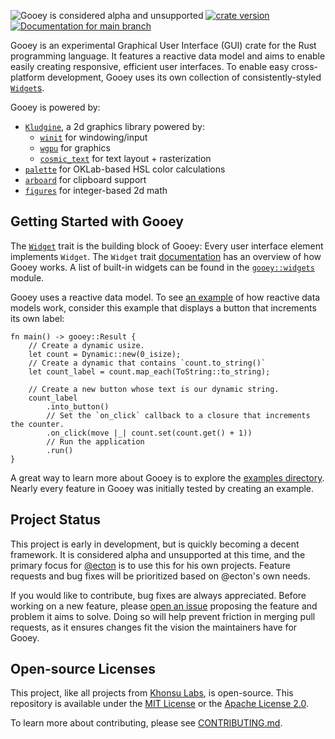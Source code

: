 ![Gooey is considered alpha and unsupported](https://img.shields.io/badge/status-alpha-orange)
[![crate version](https://img.shields.io/crates/v/gooey.svg)](https://crates.io/crates/gooey)
[![Documentation for `main` branch](https://img.shields.io/badge/docs-main-informational)](https://gooey.rs/main/docs/gooey/)

Gooey is an experimental Graphical User Interface (GUI) crate for the Rust
programming language. It features a reactive data model and aims to enable
easily creating responsive, efficient user interfaces. To enable easy
cross-platform development, Gooey uses its own collection of consistently-styled
[`Widget`s][widget].

Gooey is powered by:

- [`Kludgine`][kludgine], a 2d graphics library powered by:
  - [`winit`][winit] for windowing/input
  - [`wgpu`][wgpu] for graphics
  - [`cosmic_text`][cosmic_text] for text layout + rasterization
- [`palette`][palette] for OKLab-based HSL color calculations
- [`arboard`][arboard] for clipboard support
- [`figures`][figures] for integer-based 2d math

## Getting Started with Gooey

The [`Widget`][widget] trait is the building block of Gooey: Every user
interface element implements `Widget`. The `Widget` trait
[documentation][widget] has an overview of how Gooey works. A list of built-in
widgets can be found in the [`gooey::widgets`][widgets] module.

Gooey uses a reactive data model. To see [an example][button-example] of how
reactive data models work, consider this example that displays a button that
increments its own label:

```rust,ignore
fn main() -> gooey::Result {
    // Create a dynamic usize.
    let count = Dynamic::new(0_isize);
    // Create a dynamic that contains `count.to_string()`
    let count_label = count.map_each(ToString::to_string);

    // Create a new button whose text is our dynamic string.
    count_label
        .into_button()
        // Set the `on_click` callback to a closure that increments the counter.
        .on_click(move |_| count.set(count.get() + 1))
        // Run the application
        .run()
}
```

A great way to learn more about Gooey is to explore the [examples
directory][examples]. Nearly every feature in Gooey was initially tested by
creating an example.

## Project Status

This project is early in development, but is quickly becoming a decent
framework. It is considered alpha and unsupported at this time, and the primary
focus for [@ecton][ecton] is to use this for his own projects. Feature requests
and bug fixes will be prioritized based on @ecton's own needs.

If you would like to contribute, bug fixes are always appreciated. Before
working on a new feature, please [open an issue][issues] proposing the feature
and problem it aims to solve. Doing so will help prevent friction in merging
pull requests, as it ensures changes fit the vision the maintainers have for
Gooey.

[widget]: crate::widget::Widget
[widgets]: mod@crate::widgets
[button-example]: https://github.com/khonsulabs/gooey/tree/main/examples/basic-button.rs
[examples]: https://github.com/khonsulabs/gooey/tree/main/examples/
[kludgine]: https://github.com/khonsulabs/kludgine
[figures]: https://github.com/khonsulabs/figures
[wgpu]: https://github.com/gfx-rs/wgpu
[winit]: https://github.com/rust-windowing/winit
[cosmic_text]: https://github.com/pop-os/cosmic-text
[palette]: https://github.com/Ogeon/palette
[arboard]: https://github.com/1Password/arboard
[ecton]: https://github.com/khonsulabs/ecton
[issues]: https://github.com/khonsulabs/gooey/issues

## Open-source Licenses

This project, like all projects from [Khonsu Labs](https://khonsulabs.com/), is open-source.
This repository is available under the [MIT License](./LICENSE-MIT) or the
[Apache License 2.0](./LICENSE-APACHE).

To learn more about contributing, please see [CONTRIBUTING.md](./CONTRIBUTING.md).
